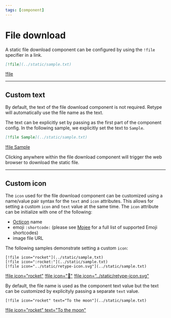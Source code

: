 ```yaml
---
tags: [component]
---
```

# File download

A static file download component can be configured by using the `!file` specifier in a link.

```md
[!file](../static/sample.txt)
```

[!file](../static/sample.txt)

---

## Custom text

By default, the text of the file download component is not required. Retype will automatically use the file name as the text.

The text can be explicitly set by passing as the first part of the component config. In the following sample, we explicitly set the text to `Sample`.

```md
[!file Sample](../static/sample.txt)
```

[!file Sample](../static/sample.txt)

Clicking anywhere within the file download component will trigger the web browser to download the static file.

---

## Custom icon

The `icon` used for the file download component can be customized using a name/value pair syntax for the `text` and `icon` attributes. This allows for setting a custom `icon` and `text` value at the same time. The `icon` attribute can be initialize with one of the following:
- [Octicon](https://octicons-primer.vercel.app/octicons/) name
- emoji `:shortcode:` (please see [Mojee](https://mojee.io/emojis) for a full list of supported Emoji shortcodes)
- image file URL

The following samples demonstrate setting a custom `icon`:

```
[!file icon="rocket"](../static/sample.txt)
[!file icon=":rocket:"](../static/sample.txt)
[!file icon="../static/retype-icon.svg"](../static/sample.txt)
```

[!file icon="rocket"](../static/sample.txt)
[!file icon=":rocket:"](../static/sample.txt)
[!file icon="../static/retype-icon.svg"](../static/sample.txt)

By default, the file name is used as the component text value but the text can be customized by explicityly passing a separate `text` value.

```
[!file icon="rocket" text="To the moon"](../static/sample.txt)
```

[!file icon="rocket" text="To the moon"](../static/sample.txt)
